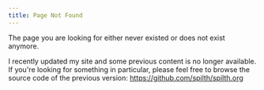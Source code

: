 ```yaml
---
title: Page Not Found
---
```


The page you are looking for either never existed or does not exist anymore.

I recently updated my site and some previous content is no longer available. If you're looking for something in particular, please feel free to browse the source code of the previous version: <https://github.com/spilth/spilth.org>
